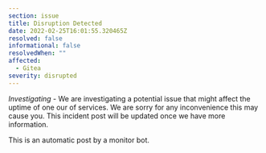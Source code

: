 ```yaml
---
section: issue
title: Disruption Detected
date: 2022-02-25T16:01:55.320465Z
resolved: false
informational: false
resolvedWhen: ""
affected:
  - Gitea
severity: disrupted
---
```

*Investigating* - We are investigating a potential issue that might affect the uptime of one our of services. We are sorry for any inconvenience this may cause you. This incident post will be updated once we have more information.

This is an automatic post by a monitor bot.
        